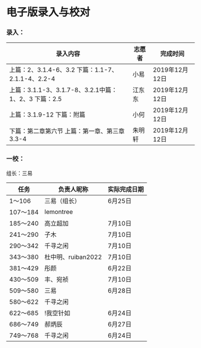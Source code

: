 # 电子版录入与校对

### 录入：

| 录入内容                                             | 志愿者 | 完成时间       |
| ---------------------------------------------------- | ------ | -------------- |
| 上篇：2、3.1.4-6、3.2 下篇：1.1-7、2.1.1-4、2.2-4    | 小易   | 2019年12月12日 |
| 上篇：3.1.1-3、3.1.7-8、3.2.1中篇：1、2、3 下篇：2.5 | 江东东 | 2019年12月12日 |
| 上篇：3.1.9-12 下篇：附篇                            | 小何   | 2019年12月12日 |
| 下篇：第二章第六节 上篇：第一章、第三章3.3-4         | 朱明轩 | 2019年12月12日 |

### 一校：

组长：三易

| 任务     | 负责人昵称         | 实际完成日期 |
| -------- | ------------------ | ------------ |
| 1～106   | 三易（组长）       | 6月25日      |
| 107～184 | lemontree          |              |
| 185～240 | 高立超加           | 7月10日      |
| 241～290 | 子木               | 7月10日      |
| 290～342 | 千寻之闲           | 7月10日      |
| 343～380 | 杜中明、ruiban2022 | 7月10日      |
| 381～429 | 彤颜               | 6月22日      |
| 430～509 | 丰、宛祯           | 7月10日      |
| 509～580 | 三易               | 6月28日      |
| 580～622 | 千寻之闲           |              |
| 622～685 | !我空针如          | 6月24日      |
| 686～749 | 郝炳辰             | 6月27日      |
| 749～768 | 千寻之闲           | 6月24日      |
